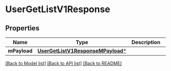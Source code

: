 # UserGetListV1Response

## Properties
Name | Type | Description | Notes
------------ | ------------- | ------------- | -------------
**mPayload** | [**UserGetListV1ResponseMPayload***](UserGetListV1ResponseMPayload.md) |  | 

[[Back to Model list]](../README.md#documentation-for-models) [[Back to API list]](../README.md#documentation-for-api-endpoints) [[Back to README]](../README.md)


